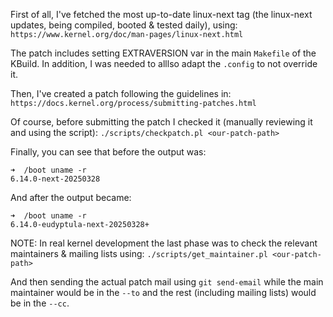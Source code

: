 First of all, I've fetched the most up-to-date linux-next tag (the linux-next updates, being compiled, booted & tested daily), using:
`https://www.kernel.org/doc/man-pages/linux-next.html`

The patch includes setting EXTRAVERSION var in the main `Makefile` of the KBuild.
In addition, I was needed to alllso adapt the `.config` to not override it.

Then, I've created a patch following the guidelines in:
`https://docs.kernel.org/process/submitting-patches.html`

Of course, before submitting the patch I checked it (manually reviewing it and using the script):
`./scripts/checkpatch.pl <our-patch-path>`

Finally, you can see that before the output was:
```
➜  /boot uname -r
6.14.0-next-20250328
```

And after the output became:
```
➜  /boot uname -r
6.14.0-eudyptula-next-20250328+
```

NOTE:
In real kernel development the last phase was to check the relevant maintainers & mailing lists using:
`./scripts/get_maintainer.pl <our-patch-path>`

And then sending the actual patch mail using `git send-email` while the main maintainer would be in the `--to` and the rest (including mailing lists) would be in the `--cc`.
